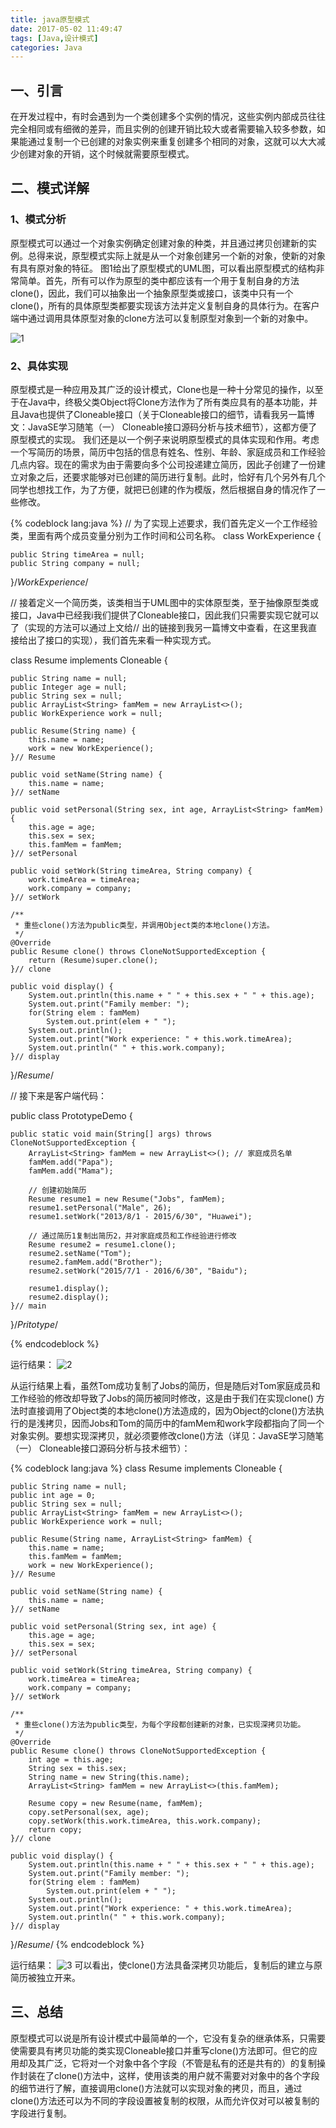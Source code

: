 ```yaml
---
title: java原型模式
date: 2017-05-02 11:49:47
tags: [Java,设计模式]
categories: Java
---
```


## 一、引言
在开发过程中，有时会遇到为一个类创建多个实例的情况，这些实例内部成员往往完全相同或有细微的差异，而且实例的创建开销比较大或者需要输入较多参数，如果能通过复制一个已创建的对象实例来重复创建多个相同的对象，这就可以大大减少创建对象的开销，这个时候就需要原型模式。

## 二、模式详解

### 1、模式分析
原型模式可以通过一个对象实例确定创建对象的种类，并且通过拷贝创建新的实例。总得来说，原型模式实际上就是从一个对象创建另一个新的对象，使新的对象有具有原对象的特征。
图1给出了原型模式的UML图，可以看出原型模式的结构非常简单。首先，所有可以作为原型的类中都应该有一个用于复制自身的方法clone()，因此，我们可以抽象出一个抽象原型类或接口，该类中只有一个clone()，所有的具体原型类都要实现该方法并定义复制自身的具体行为。在客户端中通过调用具体原型对象的clone方法可以复制原型对象到一个新的对象中。

![1](java原型模式/1.jpg)

### 2、具体实现
原型模式是一种应用及其广泛的设计模式，Clone也是一种十分常见的操作，以至于在Java中，终极父类Object将Clone方法作为了所有类应具有的基本功能，并且Java也提供了Cloneable接口（关于Cloneable接口的细节，请看我另一篇博文：JavaSE学习随笔（一） Cloneable接口源码分析与技术细节），这都方便了原型模式的实现。
我们还是以一个例子来说明原型模式的具体实现和作用。考虑一个写简历的场景，简历中包括的信息有姓名、性别、年龄、家庭成员和工作经验几点内容。现在的需求为由于需要向多个公司投递建立简历，因此子创建了一份建立对象之后，还要求能够对已创建的简历进行复制。此时，恰好有几个另外有几个同学也想找工作，为了方便，就把已创建的作为模版，然后根据自身的情况作了一些修改。

{% codeblock lang:java %}
// 为了实现上述要求，我们首先定义一个工作经验类，里面有两个成员变量分别为工作时间和公司名称。
class WorkExperience {  
      
    public String timeArea = null;  
    public String company = null;  
         
}/*WorkExperience*/  

// 接着定义一个简历类，该类相当于UML图中的实体原型类，至于抽像原型类或接口，Java中已经我i我们提供了Cloneable接口，因此我们只需要实现它就可以了（实现的方法可以通过上文给// 出的链接到我另一篇博文中查看，在这里我直接给出了接口的实现），我们首先来看一种实现方式。

class Resume implements Cloneable {  
      
    public String name = null;  
    public Integer age = null;  
    public String sex = null;  
    public ArrayList<String> famMem = new ArrayList<>();  
    public WorkExperience work = null;  
      
    public Resume(String name) {  
        this.name = name;  
        work = new WorkExperience();  
    }// Resume  
      
    public void setName(String name) {  
        this.name = name;  
    }// setName  
      
    public void setPersonal(String sex, int age, ArrayList<String> famMem) {  
        this.age = age;  
        this.sex = sex;  
        this.famMem = famMem;  
    }// setPersonal  
  
    public void setWork(String timeArea, String company) {  
        work.timeArea = timeArea;  
        work.company = company;  
    }// setWork  
      
    /** 
     * 重些clone()方法为public类型，并调用Object类的本地clone()方法。 
     */  
    @Override  
    public Resume clone() throws CloneNotSupportedException {  
        return (Resume)super.clone();   
    }// clone  
      
    public void display() {  
        System.out.println(this.name + " " + this.sex + " " + this.age);  
        System.out.print("Family member: ");  
        for(String elem : famMem)  
            System.out.print(elem + " ");  
        System.out.println();  
        System.out.print("Work experience: " + this.work.timeArea);  
        System.out.println(" " + this.work.company);  
    }// display  
      
}/*Resume*/

// 接下来是客户端代码：

public class PrototypeDemo {  
  
    public static void main(String[] args) throws CloneNotSupportedException {  
        ArrayList<String> famMem = new ArrayList<>(); // 家庭成员名单  
        famMem.add("Papa");  
        famMem.add("Mama");  
          
        // 创建初始简历  
        Resume resume1 = new Resume("Jobs", famMem);  
        resume1.setPersonal("Male", 26);  
        resume1.setWork("2013/8/1 - 2015/6/30", "Huawei");  
          
        // 通过简历1复制出简历2，并对家庭成员和工作经验进行修改  
        Resume resume2 = resume1.clone();  
        resume2.setName("Tom");  
        resume2.famMem.add("Brother");  
        resume2.setWork("2015/7/1 - 2016/6/30", "Baidu");  
          
        resume1.display();  
        resume2.display();  
    }// main  
      
}/*Pritotype*/  

{% endcodeblock %}

运行结果：
![2](java原型模式/2.jpg)

从运行结果上看，虽然Tom成功复制了Jobs的简历，但是随后对Tom家庭成员和工作经验的修改却导致了Jobs的简历被同时修改，这是由于我们在实现clone() 方法时直接调用了Object类的本地clone()方法造成的，因为Object的clone()方法执行的是浅拷贝，因而Jobs和Tom的简历中的famMem和work字段都指向了同一个对象实例。要想实现深拷贝，就必须要修改clone()方法（详见：JavaSE学习随笔（一） Cloneable接口源码分析与技术细节）：

{% codeblock lang:java %}
class Resume implements Cloneable {  
      
    public String name = null;  
    public int age = 0;  
    public String sex = null;  
    public ArrayList<String> famMem = new ArrayList<>();  
    public WorkExperience work = null;  
      
    public Resume(String name, ArrayList<String> famMem) {  
        this.name = name;  
        this.famMem = famMem;  
        work = new WorkExperience();  
    }// Resume  
      
    public void setName(String name) {  
        this.name = name;  
    }// setName  
      
    public void setPersonal(String sex, int age) {  
        this.age = age;  
        this.sex = sex;  
    }// setPersonal  
  
    public void setWork(String timeArea, String company) {  
        work.timeArea = timeArea;  
        work.company = company;  
    }// setWork  
      
    /** 
     * 重些clone()方法为public类型，为每个字段都创建新的对象，已实现深拷贝功能。 
     */  
    @Override  
    public Resume clone() throws CloneNotSupportedException {  
        int age = this.age;  
        String sex = this.sex;  
        String name = new String(this.name);  
        ArrayList<String> famMem = new ArrayList<>(this.famMem);  
          
        Resume copy = new Resume(name, famMem);   
        copy.setPersonal(sex, age);  
        copy.setWork(this.work.timeArea, this.work.company);  
        return copy;  
    }// clone  
      
    public void display() {  
        System.out.println(this.name + " " + this.sex + " " + this.age);  
        System.out.print("Family member: ");  
        for(String elem : famMem)  
            System.out.print(elem + " ");  
        System.out.println();  
        System.out.print("Work experience: " + this.work.timeArea);  
        System.out.println(" " + this.work.company);  
    }// display  
      
}/*Resume*/ 
{% endcodeblock %} 

运行结果：
![3](java原型模式/3.jpg)
可以看出，使clone()方法具备深拷贝功能后，复制后的建立与原简历被独立开来。

## 三、总结

原型模式可以说是所有设计模式中最简单的一个，它没有复杂的继承体系，只需要使需要具有拷贝功能的类实现Cloneable接口并重写clone()方法即可。但它的应用却及其广泛，它将对一个对象中各个字段（不管是私有的还是共有的）的复制操作封装在了clone()方法中，这样，使用该类的用户就不需要对对象中的各个字段的细节进行了解，直接调用clone()方法就可以实现对象的拷贝，而且，通过clone()方法还可以为不同的字段设置被复制的权限，从而允许仅对可以被复制的字段进行复制。